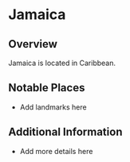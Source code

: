 # Jamaica
## Overview
Jamaica is located in Caribbean.

## Notable Places
- Add landmarks here

## Additional Information
- Add more details here
